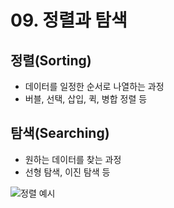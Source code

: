 # 09. 정렬과 탐색

## 정렬(Sorting)
- 데이터를 일정한 순서로 나열하는 과정
- 버블, 선택, 삽입, 퀵, 병합 정렬 등

## 탐색(Searching)
- 원하는 데이터를 찾는 과정
- 선형 탐색, 이진 탐색 등

![정렬 예시](https://upload.wikimedia.org/wikipedia/commons/4/4c/Sorting_quicksort_anim.gif) 